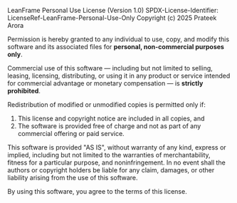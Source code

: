 LeanFrame Personal Use License (Version 1.0)
SPDX-License-Identifier: LicenseRef-LeanFrame-Personal-Use-Only
Copyright (c) 2025 Prateek Arora

Permission is hereby granted to any individual to use, copy, and modify this software
and its associated files for **personal, non-commercial purposes only**.

Commercial use of this software — including but not limited to selling, leasing,
licensing, distributing, or using it in any product or service intended for
commercial advantage or monetary compensation — is **strictly prohibited**.

Redistribution of modified or unmodified copies is permitted only if:
  1. This license and copyright notice are included in all copies, and
  2. The software is provided free of charge and not as part of any commercial
     offering or paid service.

This software is provided "AS IS", without warranty of any kind, express or implied,
including but not limited to the warranties of merchantability, fitness for a
particular purpose, and noninfringement. In no event shall the authors or copyright
holders be liable for any claim, damages, or other liability arising from the use
of this software.

By using this software, you agree to the terms of this license.